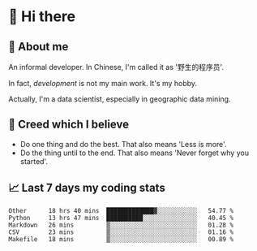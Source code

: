 # 👋 Hi there

## :speech_balloon: About me

An informal developer. In Chinese, I'm called it as '野生的程序员'.

In fact, _development_ is not my main work. It's my hobby.

Actually, I'm a data scientist, especially in geographic data mining.

## :see_no_evil: Creed which I believe

- Do one thing and do the best. That also means 'Less is more'.
- Do the thing until to the end. That also means 'Never forget why you started'.

## :chart_with_upwards_trend: Last 7 days my coding stats

<!--START_SECTION:waka-->
```text
Other      18 hrs 40 mins  █████████████▓░░░░░░░░░░░   54.77 % 
Python     13 hrs 47 mins  ██████████░░░░░░░░░░░░░░░   40.45 % 
Markdown   26 mins         ▒░░░░░░░░░░░░░░░░░░░░░░░░   01.28 % 
CSV        23 mins         ▒░░░░░░░░░░░░░░░░░░░░░░░░   01.16 % 
Makefile   18 mins         ▒░░░░░░░░░░░░░░░░░░░░░░░░   00.89 % 
```
<!--END_SECTION:waka-->
